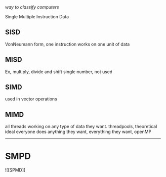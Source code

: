 _way to classify computers_

Single Multiple Instruction Data

## SISD
VonNeumann form, one instruction works on one unit of data

## MISD
Ex, multiply, divide and shift single number, not used 

## SIMD
used in vector operations

## MIMD
all threads working on any type of data they want. threadpools, theoretical ideal
everyone does anything they want, everything they want, openMP

--- 
# SMPD
![[SPMD]]